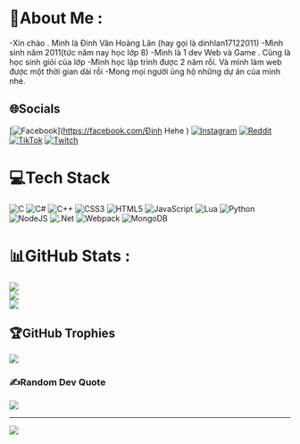 # 💫About Me :
-Xin chào . Mình là Đinh Văn Hoàng Lân (hay gọi là dinhlan17122011)
-Mình sinh năm 2011(tức năm nay học lớp 8)
-Mình là 1 dev Web và Game . Cũng là học sinh giỏi của lớp
-Mình học lập trình được 2 năm rồi. Và mình làm web được một thời gian dài rồi
-Mong mọi người ủng hộ những dự án của mình nhé.

## 🌐Socials
[![Facebook](https://img.shields.io/badge/Facebook-%231877F2.svg?logo=Facebook&logoColor=white)](https://facebook.com/Đinh Hehe ) [![Instagram](https://img.shields.io/badge/Instagram-%23E4405F.svg?logo=Instagram&logoColor=white)](https://instagram.com/dinhlan1712) [![Reddit](https://img.shields.io/badge/Reddit-%23FF4500.svg?logo=Reddit&logoColor=white)](https://reddit.com/user/dinhlan1712) [![TikTok](https://img.shields.io/badge/TikTok-%23000000.svg?logo=TikTok&logoColor=white)](https://tiktok.com/@dinhlan1712) [![Twitch](https://img.shields.io/badge/Twitch-%239146FF.svg?logo=Twitch&logoColor=white)](https://twitch.tv/dinhlan1712) 

# 💻Tech Stack
![C](https://img.shields.io/badge/c-%2300599C.svg?style=for-the-badge&logo=c&logoColor=white) ![C#](https://img.shields.io/badge/c%23-%23239120.svg?style=for-the-badge&logo=c-sharp&logoColor=white) ![C++](https://img.shields.io/badge/c++-%2300599C.svg?style=for-the-badge&logo=c%2B%2B&logoColor=white) ![CSS3](https://img.shields.io/badge/css3-%231572B6.svg?style=for-the-badge&logo=css3&logoColor=white) ![HTML5](https://img.shields.io/badge/html5-%23E34F26.svg?style=for-the-badge&logo=html5&logoColor=white) ![JavaScript](https://img.shields.io/badge/javascript-%23323330.svg?style=for-the-badge&logo=javascript&logoColor=%23F7DF1E) ![Lua](https://img.shields.io/badge/lua-%232C2D72.svg?style=for-the-badge&logo=lua&logoColor=white) ![Python](https://img.shields.io/badge/python-3670A0?style=for-the-badge&logo=python&logoColor=ffdd54) ![NodeJS](https://img.shields.io/badge/node.js-6DA55F?style=for-the-badge&logo=node.js&logoColor=white) ![.Net](https://img.shields.io/badge/.NET-5C2D91?style=for-the-badge&logo=.net&logoColor=white) ![Webpack](https://img.shields.io/badge/webpack-%238DD6F9.svg?style=for-the-badge&logo=webpack&logoColor=black) ![MongoDB](https://img.shields.io/badge/MongoDB-%234ea94b.svg?style=for-the-badge&logo=mongodb&logoColor=white)
# 📊GitHub Stats :
![](https://github-readme-stats.vercel.app/api?username=dinhlan17122011&theme=radical&hide_border=false&include_all_commits=true&count_private=true)<br/>
![](https://github-readme-streak-stats.herokuapp.com/?user=dinhlan17122011&theme=radical&hide_border=false)<br/>
![](https://github-readme-stats.vercel.app/api/top-langs/?username=dinhlan17122011&theme=radical&hide_border=false&include_all_commits=true&count_private=true&layout=compact)

## 🏆GitHub Trophies
![](https://github-trophies.vercel.app/?username=dinhlan17122011&theme=radical&no-frame=false&no-bg=false&margin-w=4)

### ✍️Random Dev Quote
![](https://quotes-github-readme.vercel.app/api?type=vetical&theme=radical)

---
[![](https://visitcount.itsvg.in/api?id=dinhlan17122011&icon=2&color=8)](https://visitcount.itsvg.in)
